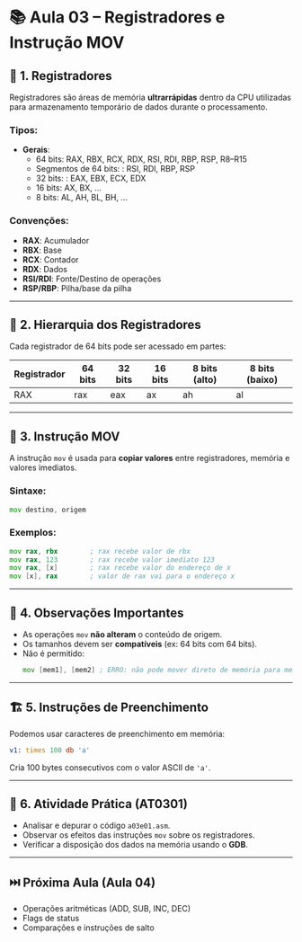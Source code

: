# 📚 Aula 03 – Registradores e Instrução MOV

## 🧠 1. Registradores

Registradores são áreas de memória **ultrarrápidas** dentro da CPU utilizadas para armazenamento temporário de dados durante o processamento.

### Tipos:
- **Gerais**:
  - 64 bits: RAX, RBX, RCX, RDX, RSI, RDI, RBP, RSP, R8–R15
  - Segmentos de 64 bits: : RSI, RDI, RBP, RSP
  - 32 bits: : EAX, EBX, ECX, EDX
  - 16 bits: AX, BX, ...
  - 8 bits: AL, AH, BL, BH, ...

### Convenções:
- **RAX**: Acumulador
- **RBX**: Base
- **RCX**: Contador
- **RDX**: Dados
- **RSI/RDI**: Fonte/Destino de operações
- **RSP/RBP**: Pilha/base da pilha

---

## 💾 2. Hierarquia dos Registradores

Cada registrador de 64 bits pode ser acessado em partes:

| Registrador | 64 bits | 32 bits | 16 bits | 8 bits (alto) | 8 bits (baixo) |
|-------------|---------|---------|---------|---------------|----------------|
| RAX         | rax     | eax     | ax      | ah            | al             |

---

## 🔀 3. Instrução MOV

A instrução `mov` é usada para **copiar valores** entre registradores, memória e valores imediatos.

### Sintaxe:
```asm
mov destino, origem
```

### Exemplos:
```asm
mov rax, rbx        ; rax recebe valor de rbx
mov rax, 123        ; rax recebe valor imediato 123
mov rax, [x]        ; rax recebe valor do endereço de x
mov [x], rax        ; valor de rax vai para o endereço x
```

---

## 📐 4. Observações Importantes

- As operações `mov` **não alteram** o conteúdo de origem.
- Os tamanhos devem ser **compatíveis** (ex: 64 bits com 64 bits).
- Não é permitido:
  ```asm
  mov [mem1], [mem2] ; ERRO: não pode mover direto de memória para memória
  ```

---

## 🏗️ 5. Instruções de Preenchimento

Podemos usar caracteres de preenchimento em memória:

```asm
v1: times 100 db 'a'
```

Cria 100 bytes consecutivos com o valor ASCII de `'a'`.

---

## 🧪 6. Atividade Prática (AT0301)

- Analisar e depurar o código `a03e01.asm`.
- Observar os efeitos das instruções `mov` sobre os registradores.
- Verificar a disposição dos dados na memória usando o **GDB**.

---

## ⏭️ Próxima Aula (Aula 04)

- Operações aritméticas (ADD, SUB, INC, DEC)
- Flags de status
- Comparações e instruções de salto
